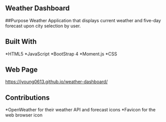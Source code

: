 ## Weather Dashboard
##Purpose
Weather Application that displays current weather and five-day forecast upon city selection by user.

## Built With
*HTML5
*JavaScript
*BootStrap 4
*Moment.js
*CSS

## Web Page
https://jyoung0613.github.io/weather-dashboard/ 

## Contributions
*OpenWeather for their weather API and forecast icons
*Favicon for the web browser icon
